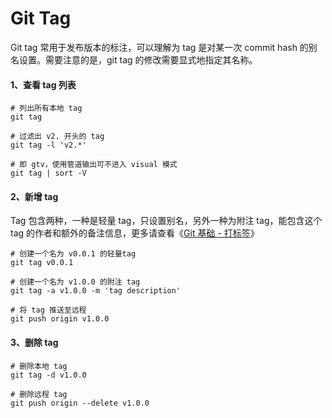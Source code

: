# Git Tag

Git tag 常用于发布版本的标注，可以理解为 tag 是对某一次 commit hash 的别名设置。需要注意的是，git tag 的修改需要显式地指定其名称。

#### 1、查看 tag 列表

```text
# 列出所有本地 tag
git tag
​
# 过滤出 v2. 开头的 tag
git tag -l 'v2.*'
​
# 即 gtv，使用管道输出可不进入 visual 模式
git tag | sort -V 
```

#### 2、新增 tag

Tag 包含两种，一种是轻量 tag，只设置别名，另外一种为附注 tag，能包含这个 tag 的作者和额外的备注信息，更多请查看《[Git 基础 - 打标签](https://git-scm.com/book/zh/v2/Git-%E5%9F%BA%E7%A1%80-%E6%89%93%E6%A0%87%E7%AD%BE)》

```text
# 创建一个名为 v0.0.1 的轻量tag
git tag v0.0.1
​
# 创建一个名为 v1.0.0 的附注 tag
git tag -a v1.0.0 -m 'tag description'
​
# 将 tag 推送至远程
git push origin v1.0.0
```

#### 3、删除 tag

```text
# 删除本地 tag
git tag -d v1.0.0
​
# 删除远程 tag
git push origin --delete v1.0.0
```

